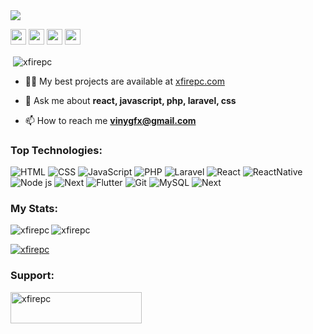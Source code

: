 <a href="https://www.twitter.com/xfirepc">
  <img src="https://i.ibb.co/NZvB4Sr/bannergh.png"></a> 
<p>
  <a href="https://www.twitter.com/xfirepc">
  <img src="https://img.shields.io/badge/twitter-%231DA1F2.svg?&style=for-the-badge&logo=twitter&logoColor=white" height=25></a> 
  <a href="https://www.linkedin.com/in/xfirepc">
  <img src="https://img.shields.io/badge/linkedin-%230077B5.svg?&style=for-the-badge&logo=linkedin&logoColor=white" height=25></a>
  <a href="https://www.instagram.com/xfirepc/">
  <img src="https://img.shields.io/badge/instagram-%23E4405F.svg?&style=for-the-badge&logo=instagram&logoColor=white" height=25></a> 
  <a href="https://www.youtube.com/channel/UC33vfYvJK2BRd3IRm_FutvQ">
  <img src="https://img.shields.io/badge/youtubE-%23ff0300.svg?&style=for-the-badge&logo=YOUTUBE&logoColor=white" height=25></a> 
</p>

<p>&nbsp;<img align="center" src="https://github-readme-stats.vercel.app/api?username=xfirepc&theme=nord&show_icons=true&locale=en" alt="xfirepc" /></p>


- 👨‍💻 My best projects are available at [xfirepc.com](xfirepc.com)

- 💬 Ask me about **react, javascript, php, laravel, css**

- 📫 How to reach me **vinygfx@gmail.com**


<h3 align="left">Top Technologies:</h3>

![HTML](https://img.shields.io/badge/HTML5-E34F26?style=for-the-badge&logo=html5&logoColor=white) 
![CSS](https://img.shields.io/badge/CSS3-1572B6?style=for-the-badge&logo=css3&logoColor=white) 
![JavaScript](https://img.shields.io/badge/JavaScript-323330?style=for-the-badge&logo=javascript&logoColor=F7DF1E) 
![PHP](https://img.shields.io/badge/php-7377ae?style=for-the-badge&logo=php&logoColor=fff) 
![Laravel](https://img.shields.io/badge/laravel-f9332a?style=for-the-badge&logo=laravel&logoColor=white) 
![React](https://img.shields.io/badge/React-20232A?style=for-the-badge&logo=react&logoColor=61DAFB) 
![ReactNative](https://img.shields.io/badge/React--Native-61DAFB?style=for-the-badge&logo=react&logoColor=20232A) 
![Node js](https://img.shields.io/badge/Node.js-339933?style=for-the-badge&logo=nodedotjs&logoColor=white) 
![Next](https://img.shields.io/badge/next.js-000000?style=for-the-badge&logo=nextdotjs&logoColor=white) 
![Flutter](https://img.shields.io/badge/flutter-38b9f5?style=for-the-badge&logo=flutter&logoColor=white) 
![Git](https://img.shields.io/badge/Git-F05032?style=for-the-badge&logo=git&logoColor=fff) 
![MySQL](https://img.shields.io/badge/mysql-42749a?style=for-the-badge&logo=mysql&logoColor=ee8f1f) 
![Next](https://img.shields.io/badge/unity-000000?style=for-the-badge&logo=unity&logoColor=white) 


<h3 align="left">My Stats:</h3>

<p><img align="left" src="https://github-readme-stats.vercel.app/api/top-langs?username=xfirepc&theme=nord&show_icons=true&locale=en&layout=compact" alt="xfirepc" /></p>

<p><img align="center" src="https://github-readme-streak-stats.herokuapp.com/?user=xfirepc&theme=nord" alt="xfirepc" /></p>

<p align="left"> <a href="https://github.com/ryo-ma/github-profile-trophy"><img src="https://github-profile-trophy.vercel.app/?username=xfirepc&theme=nord" alt="xfirepc" /></a> </p>

<h3 align="left">Support:</h3>
<p><a href="https://ko-fi.com/xfirepc"> <img align="left" src="https://cdn.ko-fi.com/cdn/kofi3.png?v=3" height="50" width="210" alt="xfirepc" /></a></p><br><br>
